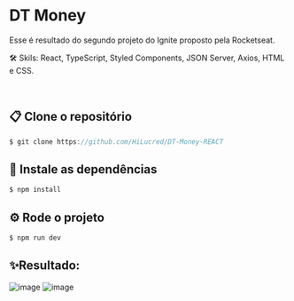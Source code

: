 # DT Money

Esse é resultado do segundo projeto do Ignite proposto pela Rocketseat.

🛠️ Skils: React, TypeScript, Styled Components, JSON Server, Axios, HTML e CSS.

<br>

## 📋 Clone o repositório
~~~TypeScript
$ git clone https://github.com/HiLucred/DT-Money-REACT
~~~


## 🔧 Instale as dependências
~~~TypeScript
$ npm install
~~~
 

## ⚙️ Rode o projeto
~~~TypeScript
$ npm run dev
 ~~~

## ✨Resultado:
![image](https://user-images.githubusercontent.com/90939916/198837030-e54782ce-361b-4da2-8642-a32ed6819442.png)
![image](https://user-images.githubusercontent.com/90939916/198837040-73c93a8b-19bf-4ab9-94f0-0199fb22b349.png)
